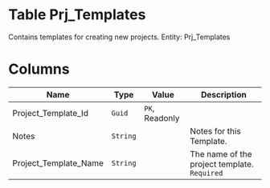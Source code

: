 # Table Prj_Templates

Contains templates for creating new projects. Entity: Prj_Templates

# Columns

| Name | Type | Value | Description |
| - | - | - | --- |
|Project_Template_Id|`Guid`|`PK`, Readonly||
|Notes|`String`||Notes for this Template. |
|Project_Template_Name|`String`||The name of the project template. `Required` |

